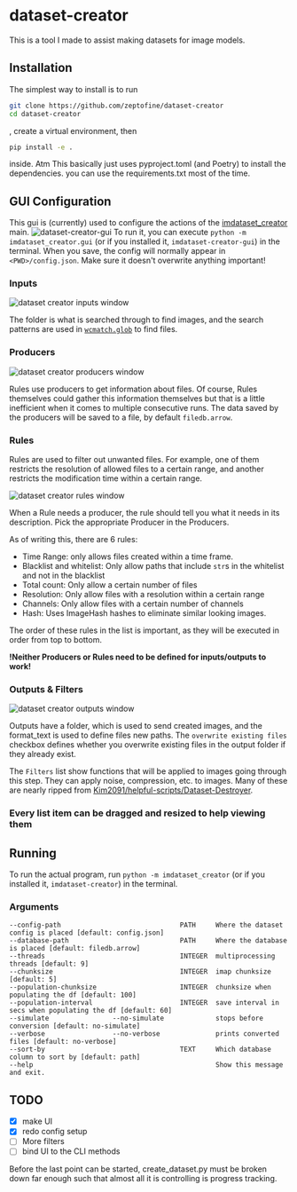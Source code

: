 # dataset-creator

This is a tool I made to assist making datasets for image models.

## Installation

The simplest way to install is to run

```bash
git clone https://github.com/zeptofine/dataset-creator
cd dataset-creator
```

, create a virtual environment, then

```bash
pip install -e .
```

inside. Atm This basically just uses pyproject.toml (and Poetry) to install the dependencies. you can use the requirements.txt most of the time.

## GUI Configuration

This gui is (currently) used to configure the actions of the
[imdataset_creator](imdataset_creator) main.
![dataset-creator-gui](github/images/dc_empty.png)
To run it, you can execute `python -m imdataset_creator.gui` (or if you installed it, `imdataset-creator-gui`) in the terminal. When you save, the config will normally appear in `<PWD>/config.json`. Make sure it doesn't overwrite anything important!

### Inputs

![dataset creator inputs window](github/images/dc_inputs.png)

The folder is what is searched through to find images, and the search patterns are used in [`wcmatch.glob`](https://facelessuser.github.io/wcmatch/glob/) to find files.

### Producers

![dataset creator producers window](github/images/dc_producers.png)

Rules use producers to get information about files. Of course, Rules themselves could gather this information themselves but that is a little inefficient when it comes to multiple consecutive runs. The data saved by the producers will be saved to a file, by default `filedb.arrow`.

### Rules

Rules are used to filter out unwanted files. For example, one of them restricts the resolution of allowed files to a certain range, and another restricts the modification time within a certain range.

![dataset creator rules window](github/images/dc_rules.png)

When a Rule needs a producer, the rule should tell you what it needs in its description. Pick the appropriate Producer in the Producers.

As of writing this, there are 6 rules:

- Time Range: only allows files created within a time frame.
- Blacklist and whitelist: Only allow paths that include `str`s in the whitelist and not in the blacklist
- Total count: Only allow a certain number of files
- Resolution: Only allow files with a resolution within a certain range
- Channels: Only allow files with a certain number of channels
- Hash: Uses ImageHash hashes to eliminate similar looking images.

The order of these rules in the list is important, as they will be executed in order from top to bottom.

**!Neither Producers or Rules need to be defined for inputs/outputs to work!**

### Outputs & Filters

![dataset creator outputs window](github/images/dc_outputs.png)

Outputs have a folder, which is used to send created images, and the format_text is used to define files new paths. The `overwrite existing files` checkbox defines whether you overwrite existing files in the output folder if they already exist.

The `Filters` list show functions that will be applied to images going through this step. They can apply noise, compression, etc. to images. Many of these are nearly ripped from [Kim2091/helpful-scripts/Dataset-Destroyer](https://github.com/Kim2091/helpful-scripts/).

### Every list item can be dragged and resized to help viewing them

## Running

To run the actual program, run `python -m imdataset_creator` (or if you installed it, `imdataset-creator`) in the terminal.

### Arguments

```rich
--config-path                              PATH     Where the dataset config is placed [default: config.json]
--database-path                            PATH     Where the database is placed [default: filedb.arrow]
--threads                                  INTEGER  multiprocessing threads [default: 9]
--chunksize                                INTEGER  imap chunksize [default: 5]
--population-chunksize                     INTEGER  chunksize when populating the df [default: 100]
--population-interval                      INTEGER  save interval in secs when populating the df [default: 60]
--simulate                --no-simulate             stops before conversion [default: no-simulate]
--verbose                 --no-verbose              prints converted files [default: no-verbose]
--sort-by                                  TEXT     Which database column to sort by [default: path]
--help                                              Show this message and exit.
```

## TODO

- [x] make UI
- [x] redo config setup
- [ ] More filters
- [ ] bind UI to the CLI methods

Before the last point can be started, create_dataset.py must be broken down far enough such that almost all it is controlling is progress tracking.
